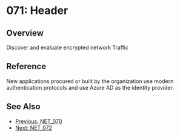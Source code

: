 ﻿# 071: Header
## Overview
Discover and evaluate encrypted network Traffic

## Reference
New applications procured or built by the organization use modern authentication protocols and use Azure AD as the identity provider.

## See Also
- [Previous: NET_070](NET_070.md)
- [Next: NET_072](NET_072.md)
